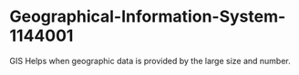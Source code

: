 # Geographical-Information-System-1144001
GIS Helps when geographic data is provided by the large size and number.
